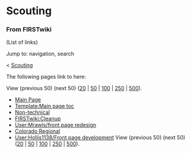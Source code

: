 # Scouting

### From FIRSTwiki

(List of links)

Jump to: navigation, search

&lt; [Scouting](/index.php?title=Scouting&redirect=no "Scouting" )  

The following pages link to here:

View (previous 50) (next 50)
([20](/index.php?title=Special:Whatlinkshere/Scouting&limit=20&from=0
"Special:Whatlinkshere/Scouting" ) |
[50](/index.php?title=Special:Whatlinkshere/Scouting&limit=50&from=0
"Special:Whatlinkshere/Scouting" ) |
[100](/index.php?title=Special:Whatlinkshere/Scouting&limit=100&from=0
"Special:Whatlinkshere/Scouting" ) |
[250](/index.php?title=Special:Whatlinkshere/Scouting&limit=250&from=0
"Special:Whatlinkshere/Scouting" ) |
[500](/index.php?title=Special:Whatlinkshere/Scouting&limit=500&from=0
"Special:Whatlinkshere/Scouting" )).

  * [Main Page](/index.php/Main_Page "Main Page" )
  * [Template:Main page toc](/index.php/Template:Main_page_toc "Template:Main page toc" )
  * [Non-technical](/index.php/Non-technical "Non-technical" )
  * [FIRSTwiki:Cleanup](/index.php/FIRSTwiki:Cleanup "FIRSTwiki:Cleanup" )
  * [User:Mrawls/front page redesign](/index.php/User:Mrawls/front_page_redesign "User:Mrawls/front page redesign" )
  * [Colorado Regional](/index.php/Colorado_Regional "Colorado Regional" )
  * [User:Hollis1138/Front page development](/index.php/User:Hollis1138/Front_page_development "User:Hollis1138/Front page development" )
View (previous 50) (next 50)
([20](/index.php?title=Special:Whatlinkshere/Scouting&limit=20&from=0
"Special:Whatlinkshere/Scouting" ) |
[50](/index.php?title=Special:Whatlinkshere/Scouting&limit=50&from=0
"Special:Whatlinkshere/Scouting" ) |
[100](/index.php?title=Special:Whatlinkshere/Scouting&limit=100&from=0
"Special:Whatlinkshere/Scouting" ) |
[250](/index.php?title=Special:Whatlinkshere/Scouting&limit=250&from=0
"Special:Whatlinkshere/Scouting" ) |
[500](/index.php?title=Special:Whatlinkshere/Scouting&limit=500&from=0
"Special:Whatlinkshere/Scouting" )).

